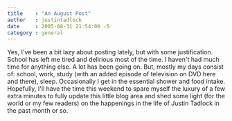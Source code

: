 ```yaml
---
title    : "An August Post"
author   : justintadlock
date     : 2005-08-31 21:54:00 -5
category : general
---
```


Yes, I've been a bit lazy about posting lately, but with some justification.  School has left me tired and delirious most of the time.  I haven't had much time for anything else.  A lot has been going on.  But, mostly my days consist of: school, work, study (with an added episode of television on DVD here and there), sleep.  Occasionally I get in the essential shower and food intake.  Hopefully, I'll have the time this weekend to spare myself the luxury of a few extra minutes to fully update this little blog area and shed some light (for the world or my few readers) on the happenings in the life of Justin Tadlock in the past month or so.
